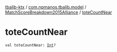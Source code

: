 [tbalib-ktx](../../index.md) / [com.npmanos.tbalib.model](../index.md) / [MatchScoreBreakdown2015Alliance](index.md) / [toteCountNear](./tote-count-near.md)

# toteCountNear

`val toteCountNear: `[`Int`](https://kotlinlang.org/api/latest/jvm/stdlib/kotlin/-int/index.html)`?`